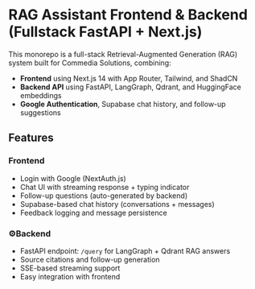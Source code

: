 # RAG Assistant Frontend & Backend (Fullstack FastAPI + Next.js)

This monorepo is a full-stack Retrieval-Augmented Generation (RAG) system built for Commedia Solutions, combining:

- **Frontend** using Next.js 14 with App Router, Tailwind, and ShadCN
- **Backend API** using FastAPI, LangGraph, Qdrant, and HuggingFace embeddings
- **Google Authentication**, Supabase chat history, and follow-up suggestions

## Features

### Frontend
- Login with Google (NextAuth.js)
- Chat UI with streaming response + typing indicator
- Follow-up questions (auto-generated by backend)
- Supabase-based chat history (conversations + messages)
- Feedback logging and message persistence

### ⚙Backend
- FastAPI endpoint: `/query` for LangGraph + Qdrant RAG answers
- Source citations and follow-up generation
- SSE-based streaming support
- Easy integration with frontend



